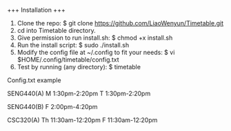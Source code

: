 +++ Installation +++ 

1. Clone the repo: $ git clone https://github.com/LiaoWenyun/Timetable.git
2. cd into Timetable directory. 
3. Give permission to run install.sh: $ chmod +x install.sh  
3. Run the install script: $ sudo ./install.sh 
4. Modify the config file at ~/.config to fit your needs: $ vi $HOME/.config/timetable/config.txt
5. Test by running (any directory): $ timetable   

Config.txt example

SENG440(A) M 1:30pm-2:20pm T 1:30pm-2:20pm

SENG440(B) F 2:00pm-4:20pm

CSC320(A) Th 11:30am-12:20pm F 11:30am-12:20pm



